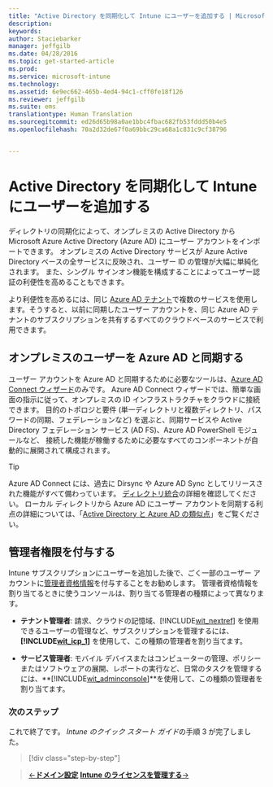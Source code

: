 ```yaml
---
title: "Active Directory を同期化して Intune にユーザーを追加する | Microsoft Intune"
description: 
keywords: 
author: Staciebarker
manager: jeffgilb
ms.date: 04/28/2016
ms.topic: get-started-article
ms.prod: 
ms.service: microsoft-intune
ms.technology: 
ms.assetid: 6e9ec662-465b-4ed4-94c1-cff0fe18f126
ms.reviewer: jeffgilb
ms.suite: ems
translationtype: Human Translation
ms.sourcegitcommit: ed26d65b98a0ae1bbc4fbac682fb53fddd50b4e5
ms.openlocfilehash: 70a2d32de67f0a69bbc29ca68a1c831c9cf38796


---
```



# Active Directory を同期化して Intune にユーザーを追加する
ディレクトリの同期化によって、オンプレミスの Active Directory から Microsoft Azure Active Directory (Azure AD) にユーザー アカウントをインポートできます。 オンプレミスの Active Directory サービスが Azure Active Directory ベースの全サービスに反映され、ユーザー ID の管理が大幅に単純化されます。 また、シングル サインオン機能を構成することによってユーザー認証の利便性を高めることもできます。

より利便性を高めるには、同じ [Azure AD テナント](http://technet.microsoft.com/library/jj573650.aspx#BKMK_WhatIsAnAzureADTenant)で複数のサービスを使用します。そうすると、以前に同期したユーザー アカウントを、同じ Azure AD テナントのサブスクリプションを共有するすべてのクラウドベースのサービスで利用できます。

## オンプレミスのユーザーを Azure AD と同期する
ユーザー アカウントを Azure AD と同期するために必要なツールは、[Azure AD Connect ウィザード](https://www.microsoft.com/download/details.aspx?id=47594)のみです。 Azure AD Connect ウィザードでは、簡単な画面の指示に従って、オンプレミスの ID インフラストラクチャをクラウドに接続できます。  目的のトポロジと要件 (単一ディレクトリと複数ディレクトリ、パスワードの同期、フェデレーションなど) を選ぶと、同期サービスや Active Directory フェデレーション サービス (AD FS)、Azure AD PowerShell モジュールなど、 接続した機能が稼働するために必要なすべてのコンポーネントが自動的に展開されて構成されます。

> [!TIP]
> Azure AD Connect には、過去に Dirsync や Azure AD Sync としてリリースされた機能がすべて備わっています。 [ディレクトリ統合](http://technet.microsoft.com/library/jj573653.aspx)の詳細を確認してください。 ローカル ディレクトリから Azure AD にユーザー アカウントを同期する利点の詳細については、「[Active Directory と Azure AD の類似点](http://technet.microsoft.com/library/dn518177.aspx)」をご覧ください。

## 管理者権限を付与する
Intune サブスクリプションにユーザーを追加した後で、ごく一部のユーザー アカウントに[管理者資格情報](administrative-accounts-websites-perms.md)を付与することをお勧めします。 管理者資格情報を割り当てるときに使うコンソールは、割り当てる管理者の種類によって異なります。

-   **テナント管理者**: 請求、クラウドの記憶域、[!INCLUDE[wit_nextref](../includes/wit_nextref_md.md)] を使用できるユーザーの管理など、サブスクリプションを管理するには、**[!INCLUDE[wit_icp_1](../includes/wit_icp_1_md.md)]** を使用して、この種類の管理者を割り当てます。

-   **サービス管理者**: モバイル デバイスまたはコンピューターの管理、ポリシーまたはソフトウェアの展開、レポートの実行など、日常のタスクを管理するには、**[!INCLUDE[wit_adminconsole](../includes/wit_adminconsole_md.md)]**を使用して、この種類の管理者を割り当てます。


### 次のステップ
これで終了です。 *Intune のクイック スタート ガイド*の手順 3 が完了しました。

>[!div class="step-by-step"]

>[&larr;**ドメイン設定**](.\start-with-a-paid-subscription-to-microsoft-intune-step-2.md)     [**Intune のライセンスを管理する**&rarr;](.\start-with-a-paid-subscription-to-microsoft-intune-step-4.md)  



<!--HONumber=Jun16_HO4-->


